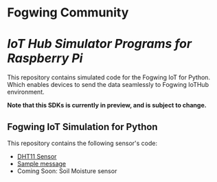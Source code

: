 # **Fogwing Community**

# *IoT Hub Simulator Programs for Raspberry Pi*

This repository contains simulated code for the Fogwing IoT for Python. Which enables devices to send the data seamlessly to Fogwing IoTHub environment.

**Note that this SDKs is currently in preview, and is subject to change.**

## Fogwing IoT Simulation for Python
This repository contains the following sensor's code:
* [DHT11 Sensor](https://github.com/factana/fogwing-simulator-for-raspberry-python/tree/master/fw-iothub-dht11-sensor)
* [Sample message](https://github.com/factana/fogwing-simulator-for-raspberry-python/tree/master/fw-iothub-sample-message)
* Coming Soon: Soil Moisture sensor

###
